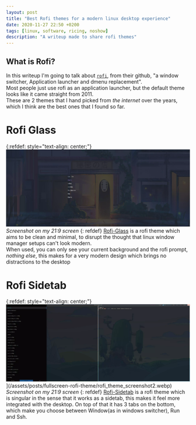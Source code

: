```yaml
---
layout: post
title: "Best Rofi themes for a modern linux desktop experience"
date: 2020-11-27 22:50 +0200
tags: [linux, software, ricing, noshow]
description: "A writeup made to share rofi themes"
---
```


## What is Rofi?

In this writeup I'm going to talk about [`rofi`](https://github.com/davatorium/rofi), from their github, "a window switcher, Application launcher and dmenu replacement".  
Most people just use rofi as an application launcher, but the default theme looks like it came straight from 2011.  
These are 2 themes that I hand picked from _the internet_ over the years, which I think are the best ones that I found so far.

# Rofi Glass

{:refdef: style="text-align: center;"}
[![screenshot1](/assets/posts/fullscreen-rofi-theme/rofi_theme_screenshot1.webp)](/assets/posts/fullscreen-rofi-theme/rofi_theme_screenshot1.webp)
*Screenshot on my 21:9 screen*
{: refdef}
[Rofi-Glass](https://gist.github.com/Ferryistaken/e0cf8e0850ae386d33580aa191b4ebad#file-rofi-glass-fullscreen-rasi) is a rofi theme which aims to be clean and minimal, to disrupt the thought that linux window manager setups can't look modern.  
When used, you can only see your current background and the rofi prompt, _nothing else_, this makes for a very modern design which brings no distractions to the desktop

# Rofi Sidetab

{:refdef: style="text-align: center;"}
 ![screenshot2](/assets/posts/fullscreen-rofi-theme/rofi_theme_screenshot2.webp)](/assets/posts/fullscreen-rofi-theme/rofi_theme_screenshot2.webp)
*Screenshot on my 21:9 screen*
{: refdef}
[Rofi-Sidetab](https://gist.github.com/Ferryistaken/e0cf8e0850ae386d33580aa191b4ebad#file-sidetab-rasi) is a rofi theme which is singular in the sense that it works as a sidetab, this makes it feel more integrated with the desktop. On top of that it has 3 tabs on the bottom, which make you choose between Window(as in windows switcher), Run and Ssh.
